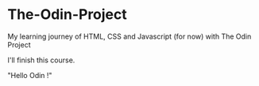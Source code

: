 # The-Odin-Project
My learning journey of HTML, CSS and Javascript (for now) with The Odin Project

I'll finish this course.

"Hello Odin !"